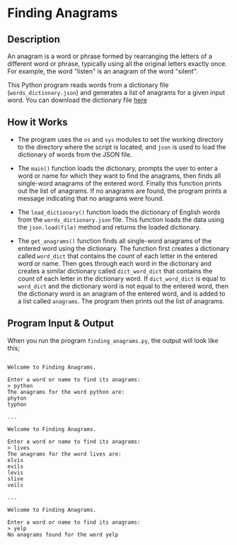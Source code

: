 # Finding Anagrams

## Description

An anagram is a word or phrase formed by rearranging the letters of a different word or phrase, typically using all the original letters exactly once. For example, the word "listen" is an anagram of the word "silent".

This Python program reads words from a dictionary file (`words_dictionary.json`) and generates a list of anagrams for a given input word. You can download the dictionary file [here]('https://github.com/dwyl/english-words/blob/master/words_dictionary.json')

## How it Works

- The program uses the `os` and `sys` modules to set the working directory to the directory where the script is located, and `json` is used to load the dictionary of words from the JSON file.

- The `main()` function loads the dictionary, prompts the user to enter a word or name for which they want to find the anagrams, then finds all single-word anagrams of the entered word. Finally this function prints out the list of anagrams. If no anagrams are found, the program prints a message indicating that no anagrams were found.

- The `load_dictionary()` function loads the dictionary of English words from the `words_dictionary.json` file. This function loads the data using the `json.load(file)` method and returns the loaded dictionary.

- The `get_anagrams()` function finds all single-word anagrams of the entered word using the dictionary. The function first creates a dictionary called `word_dict` that contains the count of each letter in the entered word or name. Then goes through each word in the dictionary and creates a similar dictionary called `dict_word_dict` that contains the count of each letter in the dictionary word. If `dict_word_dict` is equal to `word_dict` and the dictionary word is not equal to the entered word, then the dictionary word is an anagram of the entered word, and is added to a list called `anagrams`. The program then prints out the list of anagrams.

## Program Input & Output

When you run the program `finding_anagrams.py`, the output will look like this;

```

Welcome to Finding Anagrams.

Enter a word or name to find its anagrams:
> python
The anagrams for the word python are:
phyton
typhon

...

Welcome to Finding Anagrams.

Enter a word or name to find its anagrams:
> lives
The anagrams for the word lives are:
elvis
evils
levis
slive
veils

...

Welcome to Finding Anagrams.

Enter a word or name to find its anagrams:
> yelp
No anagrams found for the word yelp
```
